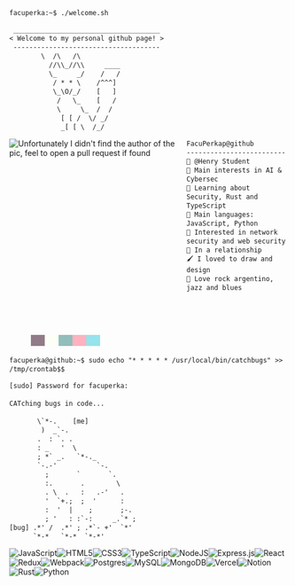 ```console
facuperka:~$ ./welcome.sh
```

```
 _____________________________________
< Welcome to my personal github page! >
 ------------------------------------- 
        \  /\   /\  
          //\\_//\\     ____
          \_     _/    /   /
           / * * \    /^^^]
           \_\O/_/    [   ]
            /   \_    [   /
            \     \_  /  /
             [ [ /  \/ _/
             _[ [ \  /_/  

```

<img align="left" src="https://i.imgur.com/R72RRCg.png" alt="Unfortunately I didn't find the author of the pic, feel to open a pull request if found" width="320" /> 

```
FacuPerkap@github
-------------------------
🏫 @Henry Student
🔎 Main interests in AI & Cybersec
🌱 Learning about Security, Rust and TypeScript
🌟 Main languages: JavaScript, Python 
🚩 Interested in network security and web security
💖 In a relationship
🖌️ I loved to draw and design
🎵 Love rock argentino, jazz and blues





```

<p align="left">
  &nbsp; &nbsp; &nbsp; &nbsp; &nbsp;
<img alt="#917b88" src="https://raw.githubusercontent.com/TryKatChup/TryKatChup/main/img/917b88.png" width="25" height="20" /><img alt="#fdfef6" src="https://raw.githubusercontent.com/TryKatChup/TryKatChup/main/img/fdfef6.png" width="25" height="20" /><img alt="#91bebb" src="https://raw.githubusercontent.com/TryKatChup/TryKatChup/main/img/91bebb.png" width="25" height="20" /><img alt="#feb2bf" src="https://raw.githubusercontent.com/TryKatChup/TryKatChup/main/img/feb2bf.png" width="25" height="20" /><img alt="#95e3ed" src="https://raw.githubusercontent.com/TryKatChup/TryKatChup/main/img/95e3ed.png" width="25" height="20" />
</p>

```console
facuperka@github:~$ sudo echo "* * * * * /usr/local/bin/catchbugs" >> /tmp/crontab$$
```

```
[sudo] Password for facuperka:

CATching bugs in code...
                              
       \`*-.    [me]              
        )  _`-.                 
       .  : `. .                
       : _   '  \               
       ; *` _.   `*-._          
       `-.-'          `-.       
         ;       `       `.     
         :.       .        \    
         . \  .   :   .-'   .   
         '  `+.;  ;  '      :   
         :  '  |    ;       ;-. 
         ; '   : :`-:     _.`* ;
[bug] .*' /  .*' ; .*`- +'  `*' 
      `*-*   `*-*  `*-*'
```

<div style="display: flex; flex-wrap: wrap;">
  <img src="https://img.shields.io/badge/javascript-%23000000?style=for-the-badge&logo=javascript&logoColor=white" alt="JavaScript">
  <img src="https://img.shields.io/badge/html5-%23000000?style=for-the-badge&logo=html5&logoColor=white" alt="HTML5">
  <img src="https://img.shields.io/badge/css3-%23000000?style=for-the-badge&logo=css3&logoColor=white" alt="CSS3">
  <img src="https://img.shields.io/badge/typescript-%23000000?style=for-the-badge&logo=typescript&logoColor=white" alt="TypeScript">
  <img src="https://img.shields.io/badge/node.js-%23000000?style=for-the-badge&logo=node.js&logoColor=white" alt="NodeJS">
  <img src="https://img.shields.io/badge/Express.js-%23000000?style=for-the-badge" alt="Express.js">
  <img src="https://img.shields.io/badge/react-%23000000?style=for-the-badge&logo=react&logoColor=white" alt="React">
  <img src="https://img.shields.io/badge/redux-%23000000?style=for-the-badge&logo=redux&logoColor=white" alt="Redux">
  <img src="https://img.shields.io/badge/webpack-%23000000.svg?style=for-the-badge&logo=webpack&logoColor=white" alt="Webpack">
  <img src="https://img.shields.io/badge/postgres-%23000000?style=for-the-badge&logo=postgresql&logoColor=white" alt="Postgres">
  <img src="https://img.shields.io/badge/MySQL-%23000000?style=for-the-badge&logo=mysql&logoColor=white" alt="MySQL">
  <img src="https://img.shields.io/badge/MongoDB-%23000000?style=for-the-badge&logo=mongodb&logoColor=white" alt="MongoDB">
  <img src="https://img.shields.io/badge/Vercel-%23000000?style=for-the-badge&logo=vercel&logoColor=white" alt="Vercel">
  <img src="https://img.shields.io/badge/Notion-%23000000?style=for-the-badge&logo=notion&logoColor=white" alt="Notion">
  <img src="https://img.shields.io/badge/-Rust-%23000000?style=for-the-badge&logo=rust&logoColor=white" alt="Rust">
  <img src="https://img.shields.io/badge/-Python-%23000000?style=for-the-badge&logo=python&logoColor=white" alt="Python">
</div>

